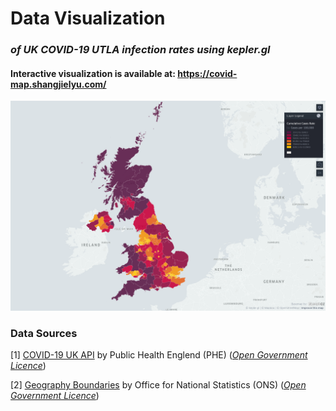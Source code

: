 # Data Visualization

### *of UK COVID-19 UTLA infection rates using kepler.gl*

#### Interactive visualization is available at: https://covid-map.shangjielyu.com/

![preview](data/preview.png)

### Data Sources

[1] [COVID-19 UK API](https://coronavirus.data.gov.uk/details/developers-guide) by Public Health Englend (PHE) (*[Open Government Licence](https://www.nationalarchives.gov.uk/doc/open-government-licence/version/3/)*)

[2] [Geography Boundaries](https://geoportal.statistics.gov.uk/) by Office for National Statistics (ONS) (*[Open Government Licence](https://www.nationalarchives.gov.uk/doc/open-government-licence/version/3/)*)
